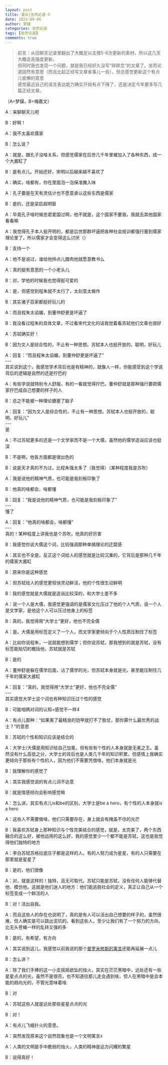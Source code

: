 ```yaml
---
layout: post
title: 漫谈|坐而论道-5
date: 2022-09-06
author: 梦貘
categories: 坐而论道
tags: [坐而论道]
comments: true
---
```


> 前言：从旧聊天记录里翻出了大概足以支撑5-6次更新的素材，所以这几天大概会高强度更新。<br>
但同时我也发现一个问题，就是我已经好久没写“碎碎念”的文章了。坐而论道固然有意思（而且比起正经写文章省事儿一些），但总感觉更新这个有点儿偷懒的意思<br>
感觉最近自己的语言表达能力确实开始有点下降了，还是决定今年要多写几篇正经文章。

（A=梦貘，B=梅嘉文）

A：来聊聊天儿吧

B：好啊！

A：我不太喜欢儒家

B：怎么说？

A：就是，跟孔子没啥关系，但感觉儒家在后世几千年里被加入了各种东西，成一个大酱缸了

B：是有点儿。开始还好，宋明以后越来越不喜欢了

A：确实，啥都有，你在里面泡一泡保准腌入味

A：孔子要是在天有灵估计也不愿意承认这些东西是儒家

B：是的，还是梁启超明智

A：毕竟孔子啥时候忠君爱国过啊，他不就是，这个国家不要我，我就去其他国家看看嘛

A：我觉得孔子本人挺开明的，都是后世那群坏逼把各种社会规训都强行塞到儒家理论里了，所以儒家才会变得这么讨厌（）

B：支持一个

A：他不是说过，谁给他拎点儿腊肉他就愿意教书么

A：真的挺有意思的一个小老头儿

B：对，学他的时候我也觉得挺可爱的

A：是，但感觉到程朱就不太行了，太刻意太做作

B：其实诸子百家都挺好玩儿的

A：而且程朱太谄媚，到董仲舒更是坏逼了

B：我没看过程朱的具体文章，不过看宋代文化的话我觉着看苏轼他们文章也很好

A：苏轼确实好！

B：因为文人是综合性的，不止有一种思想。苏轼本人也挺开放的，聪明，好玩儿

A：回复：“而且程朱太谄媚，到董仲舒更是坏逼了”<br>---<br>其实说到这个，我感觉学术背后也是有精神的，就像人一样，你能感受到这个学说背后的逻辑是自然的还是拧巴的

A：有些学说就特别令人舒服，有的一看就觉得拧巴。董仲舒就是那种强行要把儒家拧巴成自己想要的样子的人

B：总之不能被一种理论搪塞了脑子

A：回复：“因为文人是综合性的，不止有一种思想。苏轼本人也挺开放的，聪明，好玩儿”<br>---<br>是

A：不过苏轼更多的还是一个文学家而不是一个大儒，虽然他的儒学造诣应该也挺深

B：不是啊，他各方面都是很出色的

B：说是天才真的不为过，比程朱强太多了（我觉得）（某种程度我是苏吹）

A：我是说他的精神气质，也可能是我刻板印象了

B：他真的啥都会，啥都懂

B：回复：“我是说他的精神气质，也可能是我刻板印象了”<br>---<br>懂了

A：回复：“他真的啥都会，啥都懂”<br>---<br>真的！某种程度上讲我也是个苏吹，他真的好厉害

B：我感觉你说大儒这个词，比较强调那种单搞理论的迂腐感

A：其实也不全是。反正这个词给人的感觉就是比较沉重的，它背后是那种几千年的儒家大酱缸

B：原来你是这种感觉

A：但苏轼给人的感觉更轻快灵动鲜活，他的个性很生动鲜明

B：我的感觉就是大儒就是造诣比较深的，和大学士差不多

A：说一个人是大儒，我感觉更强调的是儒家文化压过了他的个人气质，说一个人是文学家，是他这个人可以压过他身上的标签

B：真的，我觉得用“大学士”更好，他也不完全儒

A：是。大儒是用标签定义了一个人，而文学家更倾向于个人性质压制住了标签

A：比如你说程朱，一说就能想到儒学；但你说苏轼，那我想到的就是苏轼，没有标签能贴切的概括他，苏轼就是苏轼

B：是的

A：董仲舒是躲在儒学后面，沾了儒学的光，但苏轼本身就是光，甚至能压制住几千年的儒家大酱缸

A：回复：“真的，我觉得用“大学士”更好，他也不完全儒”<br>---<br>其实感觉大学士这个词也有种知识压过个性的感觉

B：可能咱俩对词的认知+感觉不一样4

A：有点儿那种：“如果离了最精良的铠甲就打不了胜仗，那你算什么最优秀的战士？”的意思

B：苏轼的个性和知识应该是结合的

A：大学士/大儒是用知识给自己加冕，但有些有个性的人本身就是无冕之王。虽然没有什么高低之分，大学士的背后也是人类几千年的知识积累，但感情上我确实更倾向于那些有个性的人，因为他们不需要凭借啥，他们本身就是光

B：我理解你的感觉了

A：其实我感觉说的有点儿词不达意

B：就是情感倾向会影响感觉嘛

A：怎么讲，其实有点儿is和be的区别，大学士是be a hero，有个性的人本身就is a hero

A：这些人不需要做啥，他们只需要存在，身上就会有掩盖不住的光芒

B：我喜欢苏轼身上那种知识与个性完美结合的感觉，就是，太完美了，两个东西融合的这么好，被他运用的这么好，我的感觉里少一个都不能是苏轼，这也是我觉得他们独特的地方

A：李白苏轼苏格拉底庄子都是这样的人。有的人努力成为星星，有的人只需要在那里就是星星了

B：是的，他们很像

A：对，就是这样的！独特，且无可取代。苏轼只能是苏轼，没有任何人能够代替他、模仿他。这就是他们迷人的地方：他们能逃脱社会的定义，真正让自己从一个标签变成一个鲜活的人

B：对！活出自我。

A：而且这些人的存在也说明了，真的是有人可以活出自己想要的样子的，虽然很难，但人确实是可以跳出泥坑的。看到这些人，至少让我们有了一个努力的方向，比无头苍蝇一样的乱转又强的多

B：是的，有希望，有方向

A：其实说到这儿，我感觉以前我说的那个[普罗米修斯的寓言](https://alive.bar/@meomo/108414694418514572)还能再延展一点儿

B：怎么讲？

A：除了我们手捧的这一小支摇摇欲坠的烛火，其实在茫茫黑暗中，远处还有一些星星点点的光，虽然不是很亮，也不知道往那儿走会遇到啥，但人在黑暗中是会本能的趋向光的，不管光意味着啥

B：对

A：苏轼这些人就是远处那些星星点点的光

B：对！

A：有点儿飞蛾扑火的意思。

A：突然发现原来这个自然现象也是一个文明寓言x

A：人类的文明是手中脆弱的烛火，人类的精神是远方闪耀的繁星

B：说得真好！